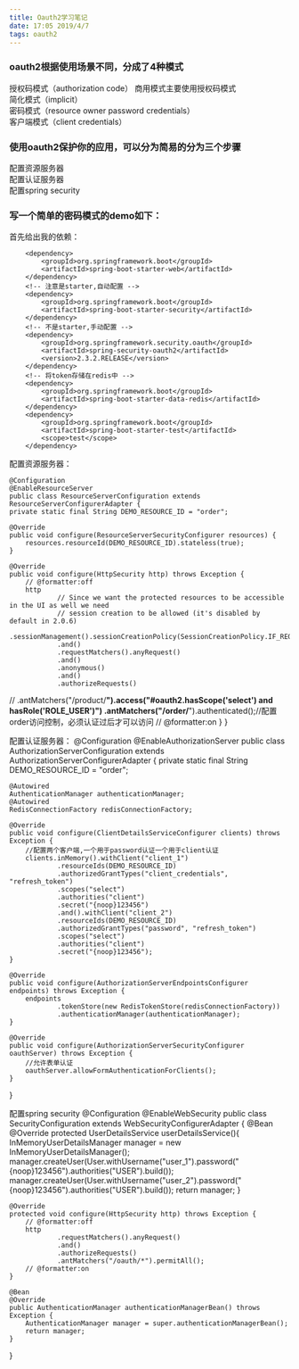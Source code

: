 ```yaml
---
title: Oauth2学习笔记
date: 17:05 2019/4/7
tags: oauth2
---
```


### oauth2根据使用场景不同，分成了4种模式

授权码模式（authorization code） 商用模式主要使用授权码模式  
简化模式（implicit）  
密码模式（resource owner password credentials）  
客户端模式（client credentials）  

### 使用oauth2保护你的应用，可以分为简易的分为三个步骤

配置资源服务器  
配置认证服务器  
配置spring security  

### 写一个简单的密码模式的demo如下：

首先给出我的依赖：

		<dependency>
            <groupId>org.springframework.boot</groupId>
            <artifactId>spring-boot-starter-web</artifactId>
        </dependency>
        <!-- 注意是starter,自动配置 -->
        <dependency>
            <groupId>org.springframework.boot</groupId>
            <artifactId>spring-boot-starter-security</artifactId>
        </dependency>
        <!-- 不是starter,手动配置 -->
        <dependency>
            <groupId>org.springframework.security.oauth</groupId>
            <artifactId>spring-security-oauth2</artifactId>
            <version>2.3.2.RELEASE</version>
        </dependency>
        <!-- 将token存储在redis中 -->
        <dependency>
            <groupId>org.springframework.boot</groupId>
            <artifactId>spring-boot-starter-data-redis</artifactId>
        </dependency>
        <dependency>
            <groupId>org.springframework.boot</groupId>
            <artifactId>spring-boot-starter-test</artifactId>
            <scope>test</scope>
        </dependency>

配置资源服务器：

    @Configuration
    @EnableResourceServer
    public class ResourceServerConfiguration extends ResourceServerConfigurerAdapter {
    private static final String DEMO_RESOURCE_ID = "order";

    @Override
    public void configure(ResourceServerSecurityConfigurer resources) {
        resources.resourceId(DEMO_RESOURCE_ID).stateless(true);
    }

    @Override
    public void configure(HttpSecurity http) throws Exception {
        // @formatter:off
        http
                // Since we want the protected resources to be accessible in the UI as well we need
                // session creation to be allowed (it's disabled by default in 2.0.6)
                .sessionManagement().sessionCreationPolicy(SessionCreationPolicy.IF_REQUIRED)
                .and()
                .requestMatchers().anyRequest()
                .and()
                .anonymous()
                .and()
                .authorizeRequests()
//              .antMatchers("/product/**").access("#oauth2.hasScope('select') and hasRole('ROLE_USER')")
                .antMatchers("/order/**").authenticated();//配置order访问控制，必须认证过后才可以访问
//             @formatter:on
    }
}

配置认证服务器：
@Configuration
@EnableAuthorizationServer
public class AuthorizationServerConfiguration extends AuthorizationServerConfigurerAdapter {
    private static final String DEMO_RESOURCE_ID = "order";

    @Autowired
    AuthenticationManager authenticationManager;
    @Autowired
    RedisConnectionFactory redisConnectionFactory;

    @Override
    public void configure(ClientDetailsServiceConfigurer clients) throws Exception {
        //配置两个客户端,一个用于password认证一个用于client认证
        clients.inMemory().withClient("client_1")
                .resourceIds(DEMO_RESOURCE_ID)
                .authorizedGrantTypes("client_credentials", "refresh_token")
                .scopes("select")
                .authorities("client")
                .secret("{noop}123456")
                .and().withClient("client_2")
                .resourceIds(DEMO_RESOURCE_ID)
                .authorizedGrantTypes("password", "refresh_token")
                .scopes("select")
                .authorities("client")
                .secret("{noop}123456");
    }

    @Override
    public void configure(AuthorizationServerEndpointsConfigurer endpoints) throws Exception {
        endpoints
                .tokenStore(new RedisTokenStore(redisConnectionFactory))
                .authenticationManager(authenticationManager);
    }

    @Override
    public void configure(AuthorizationServerSecurityConfigurer oauthServer) throws Exception {
        //允许表单认证
        oauthServer.allowFormAuthenticationForClients();
    }
}

配置spring security
@Configuration
@EnableWebSecurity
public class SecurityConfiguration extends WebSecurityConfigurerAdapter {
    @Bean
    @Override
    protected UserDetailsService userDetailsService(){
        InMemoryUserDetailsManager manager = new InMemoryUserDetailsManager();
        manager.createUser(User.withUsername("user_1").password("{noop}123456").authorities("USER").build());
        manager.createUser(User.withUsername("user_2").password("{noop}123456").authorities("USER").build());
        return manager;
    }

    @Override
    protected void configure(HttpSecurity http) throws Exception {
        // @formatter:off
        http
                .requestMatchers().anyRequest()
                .and()
                .authorizeRequests()
                .antMatchers("/oauth/*").permitAll();
        // @formatter:on
    }

    @Bean
    @Override
    public AuthenticationManager authenticationManagerBean() throws Exception {
        AuthenticationManager manager = super.authenticationManagerBean();
        return manager;
    }
}